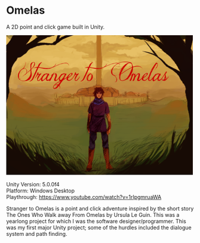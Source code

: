 # Omelas
A 2D point and click game built in Unity.

<img src="/Stranger-to-Omelas/Assets/Sprites/new_title.png" width="500">

Unity Version: 5.0.0f4  
Platform: Windows Desktop  
Playthrough: https://www.youtube.com/watch?v=1rIpgmruaWA  

Stranger to Omelas is a point and click adventure inspired by the short story The Ones Who Walk away From Omelas by Ursula Le Guin. This was a yearlong project for which I was the software designer/programmer. This was my first major Unity project; some of the hurdles included the dialogue system and path finding.
